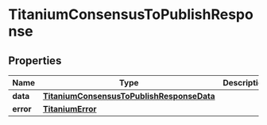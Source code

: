 

# TitaniumConsensusToPublishResponse


## Properties

| Name | Type | Description | Notes |
|------------ | ------------- | ------------- | -------------|
|**data** | [**TitaniumConsensusToPublishResponseData**](TitaniumConsensusToPublishResponseData.md) |  |  [optional] |
|**error** | [**TitaniumError**](TitaniumError.md) |  |  [optional] |



